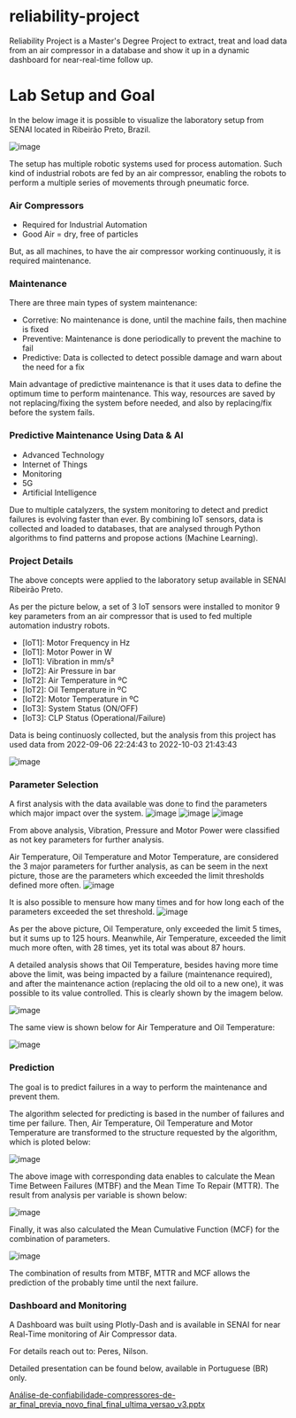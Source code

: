 # reliability-project
Reliability Project is a Master's Degree Project to extract, treat and load data from an air compressor in a database and show it up in a dynamic dashboard for near-real-time follow up.

# Lab Setup and Goal
In the below image it is possible to visualize the laboratory setup from SENAI located in Ribeirão Preto, Brazil.

![image](https://user-images.githubusercontent.com/26884349/225920397-03aed4b1-e1ae-4974-ba9b-758da996724d.png)

The setup has multiple robotic systems used for process automation. Such kind of industrial robots are fed by an air compressor, enabling the robots to perform a multiple series of movements through pneumatic force.

### Air Compressors
- Required for Industrial Automation
- Good Air = dry, free of particles

But, as all machines, to have the air compressor working continuously, it is required maintenance.

### Maintenance
There are three main types of system maintenance:
- Corretive: No maintenance is done, until the machine fails, then machine is fixed
- Preventive: Maintenance is done periodically to prevent the machine to fail
- Predictive: Data is collected to detect possible damage and warn about the need for a fix

Main advantage of predictive maintenance is that it uses data to define the optimum time to perform maintenance.
This way, resources are saved by not replacing/fixing the system before needed, and also by replacing/fix before the system fails.

### Predictive Maintenance Using Data & AI
- Advanced Technology
- Internet of Things
- Monitoring
- 5G
- Artificial Intelligence

Due to multiple catalyzers, the system monitoring to detect and predict failures is evolving faster than ever.
By combining IoT sensors, data is collected and loaded to databases, that are analysed through Python algorithms to find patterns and propose actions (Machine Learning).


### Project Details
The above concepts were applied to the laboratory setup available in SENAI Ribeirão Preto.

As per the picture below, a set of 3 IoT sensors were installed to monitor 9 key parameters from an air compressor that is used to fed multiple automation industry robots.
- [IoT1]: Motor Frequency in Hz
- [IoT1]: Motor Power in W
- [IoT1]: Vibration in mm/s²
- [IoT2]: Air Pressure in bar
- [IoT2]: Air Temperature in ºC
- [IoT2]: Oil Temperature in ºC
- [IoT2]: Motor Temperature in ºC
- [IoT3]: System Status (ON/OFF)
- [IoT3]: CLP Status (Operational/Failure)

Data is being continuosly collected, but the analysis from this project has used data from 2022-09-06 22:24:43 to 2022-10-03 21:43:43

![image](https://user-images.githubusercontent.com/26884349/225925699-61bca2ea-ce61-4bf2-9c2c-3abd49b00013.png)


### Parameter Selection
A first analysis with the data available was done to find the parameters which major impact over the system.
![image](https://user-images.githubusercontent.com/26884349/225928158-1b308fb5-a50e-4c4f-8ad5-84f896cd036d.png)
![image](https://user-images.githubusercontent.com/26884349/225928297-7374f1bd-ccc1-4e3f-b819-6d8351b441a1.png)
![image](https://user-images.githubusercontent.com/26884349/225928389-ede44207-44cd-4356-8bd3-e5b121bc42d9.png)

From above analysis, Vibration, Pressure and Motor Power were classified as not key parameters for further analysis.

Air Temperature, Oil Temperature and Motor Temperature, are considered the 3 major parameters for further analysis, as can be seem in the next picture, those are the parameters which exceeded the limit thresholds defined more often.
![image](https://user-images.githubusercontent.com/26884349/225929117-6ed5298b-ca1d-4c21-b0e4-971f07c7ae88.png)

It is also possible to mensure how many times and for how long each of the parameters exceeded the set threshold.
![image](https://user-images.githubusercontent.com/26884349/225929412-341e68a4-610f-4b70-84aa-1a2527a297b3.png)

As per the above picture, Oil Temperature, only exceeded the limit 5 times, but it sums up to 125 hours.
Meanwhile, Air Temperature, exceeded the limit much more often, with 28 times, yet its total was about 87 hours.

A detailed analysis shows that Oil Temperature, besides having more time above the limit, was being impacted by a failure (maintenance required), and after the maintenance action (replacing the old oil to a new one), it was possible to its value controlled. This is clearly shown by the imagem below.

![image](https://user-images.githubusercontent.com/26884349/225930466-1e1f585b-21e9-4e55-81a5-19c34ee5898b.png)

The same view is shown below for Air Temperature and Oil Temperature:

![image](https://user-images.githubusercontent.com/26884349/225931376-8e1286df-239e-4616-9854-5bca0761d8eb.png)

### Prediction
The goal is to predict failures in a way to perform the maintenance and prevent them.

The algorithm selected for predicting is based in the number of failures and time per failure.
Then, Air Temperature, Oil Temperature and Motor Temperature are transformed to the structure requested by the algorithm, which is ploted below:

![image](https://user-images.githubusercontent.com/26884349/225932486-46f862cf-a8fa-4343-9fa7-14e70de84a2b.png)

The above image with corresponding data enables to calculate the Mean Time Between Failures (MTBF) and the Mean Time To Repair (MTTR).
The result from analysis per variable is shown below:

![image](https://user-images.githubusercontent.com/26884349/225933527-2e3fd3e7-5b58-4614-959e-58f3203ceab2.png)

Finally, it was also calculated the Mean Cumulative Function (MCF) for the combination of parameters.

![image](https://user-images.githubusercontent.com/26884349/225934203-18469a75-41ba-46bc-ba76-f9b32d80c1b2.png)

The combination of results from MTBF, MTTR and MCF allows the prediction of the probably time until the next failure.

### Dashboard and Monitoring
A Dashboard was built using Plotly-Dash and is available in SENAI for near Real-Time monitoring of Air Compressor data.

For details reach out to: Peres, Nilson.

Detailed presentation can be found below, available in Portuguese (BR) only.

[Análise-de-confiabilidade-compressores-de-ar_final_previa_novo_final_final_ultima_versao_v3.pptx](https://github.com/nilsinho42/reliability-project/files/11002438/Analise-de-confiabilidade-compressores-de-ar_final_previa_novo_final_final_ultima_versao_v3.pptx)



